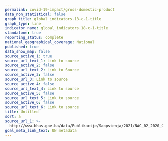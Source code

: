 ```yaml
---
permalink: covid-19-impact/gross-domestic-product
data_non_statistical: false
graph_title: global_indicators.18-c-1-title
graph_type: line
indicator_name: global_indicators.18-c-1-title
standalone: true
reporting_status: complete
national_geographical_coverage: National
published: true
data_show_map: false
source_active_1: true
source_url_text_1: Link to source
source_active_2: false
source_url_text_2: Link to Source
source_active_3: false
source_url_3: Link to source
source_active_4: false
source_url_text_4: Link to source
source_active_5: false
source_url_text_5: Link to source
source_active_6: false
source_url_text_6: Link to source
title: Untitled
sort: a
source_url_1: >-
  http://www.bhas.gov.ba/data/Publikacije/Saopstenja/2021/NAC_02_2020_Q3_0_HR.pdf
goal_meta_link_text: UN metadata
---
```

